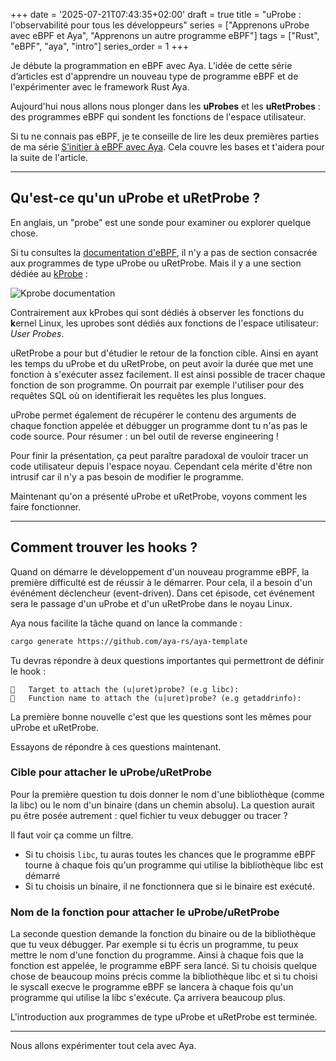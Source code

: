 +++
date = '2025-07-21T07:43:35+02:00'
draft = true
title = "uProbe : l'observabilité pour tous les développeurs"
series = ["Apprenons uProbe avec eBPF et Aya", "Apprenons un autre programme eBPF"]
tags = ["Rust", "eBPF", "aya", "intro"]
series_order = 1
+++

Je débute la programmation en eBPF avec Aya. L’idée de cette série d’articles est d'apprendre un nouveau type de programme eBPF et de l'expérimenter avec le framework Rust Aya.

Aujourd'hui nous allons nous plonger dans les **uProbes** et les **uRetProbes** : des programmes eBPF qui sondent les fonctions de l'espace utilisateur.

Si tu ne connais pas eBPF, je te conseille de lire les deux premières parties de ma série [S’initier à eBPF avec Aya](https://medium.com/@littel.jo/sinitier-%C3%A0-ebpf-avec-aya-c9d570560261). Cela couvre les bases et t'aidera pour la suite de l'article.

---

## Qu'est-ce qu'un uProbe et uRetProbe ?

En anglais, un "probe" est une sonde pour examiner ou explorer quelque chose.

Si tu consultes la [documentation d'eBPF](https://docs.ebpf.io/linux/program-type/), il n'y a pas de section consacrée aux programmes de type uProbe ou uRetProbe. Mais il y a une section dédiée au [kProbe](https://docs.ebpf.io/linux/program-type/BPF_PROG_TYPE_KPROBE/) :

![Kprobe documentation](https://dev-to-uploads.s3.amazonaws.com/uploads/articles/p04bcqi8orzc9pwpvvf1.png)

Contrairement aux kProbes qui sont dédiés à observer les fonctions du **k**ernel Linux, les uprobes sont dédiés aux fonctions de l'espace utilisateur: *User Probes*.

uRetProbe a pour but d'étudier le retour de la fonction cible. Ainsi en ayant les temps du uProbe et du uRetProbe, on peut avoir la durée que met une fonction à s'exécuter assez facilement. Il est ainsi possible de tracer chaque fonction de son programme. On pourrait par exemple l'utiliser pour des requêtes SQL où on identifierait les requêtes les plus longues.

uProbe permet également de récupérer le contenu des arguments de chaque fonction appelée et débugger un programme dont tu n'as pas le code source. Pour résumer : un bel outil de reverse engineering !

Pour finir la présentation, ça peut paraître paradoxal de vouloir tracer un code utilisateur depuis l'espace noyau. Cependant cela mérite d'être non intrusif car il n'y a pas besoin de modifier le programme.

Maintenant qu'on a présenté uProbe et uRetProbe, voyons comment les faire fonctionner.

---

## Comment trouver les hooks ?

Quand on démarre le développement d'un nouveau programme eBPF, la première difficulté est de réussir à le démarrer. Pour cela, il a besoin d'un événément déclencheur (event-driven). Dans cet épisode, cet événement sera le passage d'un uProbe et d'un uRetProbe dans le noyau Linux.

Aya nous facilite la tâche quand on lance la commande :
```Bash
cargo generate https://github.com/aya-rs/aya-template
```

Tu devras répondre à deux questions importantes qui permettront de définir le hook :

```
🤷   Target to attach the (u|uret)probe? (e.g libc):
🤷   Function name to attach the (u|uret)probe? (e.g getaddrinfo):
```

La première bonne nouvelle c'est que les questions sont les mêmes pour uProbe et uRetProbe.

Essayons de répondre à ces questions maintenant.

### Cible pour attacher le uProbe/uRetProbe

Pour la première question tu dois donner le nom d'une bibliothèque (comme la libc) ou le nom d'un binaire (dans un chemin absolu). La question aurait pu être posée autrement : quel fichier tu veux debugger ou tracer ?

Il faut voir ça comme un filtre.
* Si tu choisis `libc`, tu auras toutes les chances que le programme eBPF tourne à chaque fois qu'un programme qui utilise la bibliothèque libc est démarré
* Si tu choisis un binaire, il ne fonctionnera que si le binaire est exécuté.

### Nom de la fonction pour attacher le uProbe/uRetProbe

La seconde question demande la fonction du binaire ou de la bibliothèque que tu veux débugger. Par exemple si tu écris un programme, tu peux mettre le nom d'une fonction du programme. Ainsi à chaque fois que la fonction est appelée, le programme eBPF sera lancé. Si tu choisis quelque chose de beaucoup moins précis comme la bibliothèque libc et si tu choisi le syscall execve le programme eBPF se lancera à chaque fois qu'un programme qui utilise la libc s'exécute. Ça arrivera beaucoup plus.

L'introduction aux programmes de type uProbe et uRetProbe est terminée.

---

Nous allons expérimenter tout cela avec Aya.
